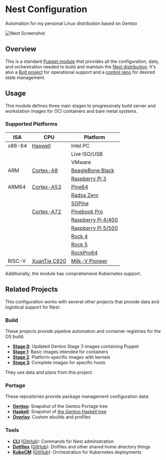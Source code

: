 # Nest Configuration

Automation for my personal Linux distribution based on Gentoo

![Nest Screenshot](.screenshot.png)

## Overview

This is a standard [Puppet module](https://www.puppet.com/docs/puppet/latest/modules_fundamentals.html) that provides all the configuration, data, and orchestration needed to build and maintain the [Nest distribution](https://james.tl/projects/nest/). It's also a [Bolt project](https://www.puppet.com/docs/bolt/latest/projects.html) for operational support and a [control repo](https://www.puppet.com/docs/pe/latest/control_repo.html) for desired state management.

## Usage

This module defines three main stages to progressively build server and workstation images for OCI containers and bare metal systems.

### Supported Platforms

| ISA    | CPU                                                                      | Platform                                                                            |
|--------|--------------------------------------------------------------------------|-------------------------------------------------------------------------------------|
| x86-64 | [Haswell](https://en.wikipedia.org/wiki/Haswell_(microarchitecture))     | Intel PC                                                                            |
|        |                                                                          | Live ISO/USB                                                                        |
|        |                                                                          | VMware                                                                              |
| ARM    | [Cortex-A8](https://en.wikipedia.org/wiki/ARM_Cortex-A8)                 | [BeagleBone Black](https://beagleboard.org/black)                                   |
|        |                                                                          | [Raspberry Pi 3](https://www.raspberrypi.com/products/raspberry-pi-3-model-a-plus/) |
| ARM64  | [Cortex-A53](https://en.wikipedia.org/wiki/ARM_Cortex-A53)               | [Pine64](https://www.pine64.org/)                                                   |
|        |                                                                          | [Radxa Zero](https://wiki.radxa.com/Zero)                                           |
|        |                                                                          | [SOPine](https://www.pine64.org/sopine/)                                            |
|        | [Cortex-A72](https://en.wikipedia.org/wiki/ARM_Cortex-A72)               | [Pinebook Pro](https://www.pine64.org/pinebook-pro/)                                |
|        |                                                                          | [Raspberry Pi 4/400](https://www.raspberrypi.com/products/raspberry-pi-400-unit/)   |
|        |                                                                          | [Raspberry Pi 5/500](https://www.raspberrypi.com/products/raspberry-pi-500-plus/)   |
|        |                                                                          | [Rock 4](https://wiki.radxa.com/Rock4)                                              |
|        |                                                                          | [Rock 5](https://wiki.radxa.com/Rock5)                                              |
|        |                                                                          | [RockPro64](https://www.pine64.org/rockpro64/)                                      |
| RISC-V | [XuanTie C920](https://www.xrvm.com/product/xuantie/4224888731980599296) | [Milk-V Pioneer](https://milkv.io/pioneer)                                          |

Additionally, the module has comprehensive Kubernetes support.

## Related Projects

This configuration works with several other projects that provide data and logistical support for Nest:

### Build

These projects provide pipeline automation and container registries for the OS build:

* [**Stage 0**](https://gitlab.james.tl/nest/stage0): Updated Gentoo Stage 3 images containing Puppet
* [**Stage 1**](https://gitlab.james.tl/nest/stage1): Basic images intended for containers
* [**Stage 2**](https://gitlab.james.tl/nest/stage2): Platform-specific images with kernels
* [**Stage 3**](https://gitlab.james.tl/nest/stage3): Complete images for specific hosts

They use data and plans from this project.

### Portage

These repositories provide package management configuration data:

* [**Gentoo**](https://gitlab.james.tl/nest/gentoo/portage): Snapshot of the Gentoo Portage tree
* [**Haskell**](https://gitlab.james.tl/nest/gentoo/haskell): Snapshot of [the Gentoo Haskell tree](https://github.com/gentoo-haskell/gentoo-haskell)
* [**Overlay**](https://gitlab.james.tl/nest/overlay): Custom ebuilds and profiles

### Tools

* [**CLI**](https://gitlab.james.tl/nest/cli) ([GitHub](https://github.com/jameslikeslinux/nest-cli)): Commands for Nest administration
* [**Dotfiles**](https://gitlab.james.tl/james/dotfiles) ([GitHub](https://github.com/jameslikeslinux/dotfiles)): Dotfiles and other shared home directory things
* [**KubeCM**](https://gitlab.james.tl/james/kubecm) ([GitHub](https://github.com/jameslikeslinux/kubecm)): Orchestration for Kubernetes deployments
